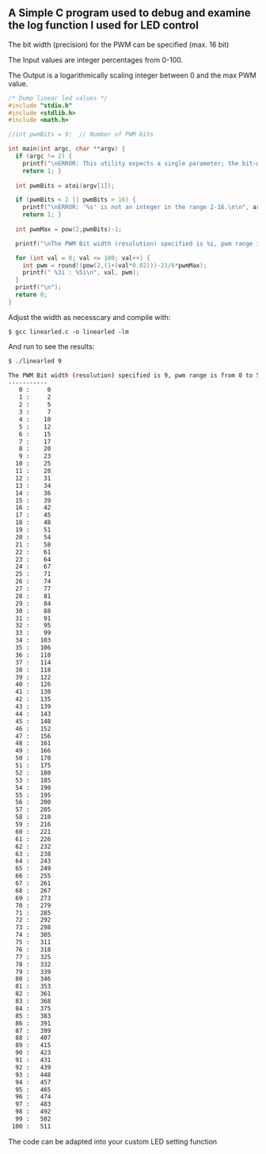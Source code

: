 ## A Simple C program used to debug and examine the log function I used for LED control

The bit width (precision) for the PWM can be specified (max. 16 bit)

The Input values are integer percentages from 0-100.

The Output is a logarithmically scaling integer between 0 and the max PWM value.

``` C
/* Dump linear led values */
#include "stdio.h"
#include <stdlib.h>
#include <math.h>

//int pwmBits = 9;  // Number of PWM bits

int main(int argc, char **argv) {
  if (argc != 2) {
    printf("\nERROR: This utility expects a single parameter; the bit-width of the PWM stream\n\n");
    return 1; }  
  
  int pwmBits = atoi(argv[1]);

  if (pwmBits < 2 || pwmBits > 16) {
    printf("\nERROR: '%s' is not an integer in the range 2-16.\n\n", argv[1]);
    return 1; }  
  
  int pwmMax = pow(2,pwmBits)-1;

  printf("\nThe PWM Bit width (resolution) specified is %i, pwm range is from 0 to %i\n-----------\n", pwmBits, pwmMax);

  for (int val = 0; val <= 100; val++) {
    int pwm = round((pow(2,(1+(val*0.02)))-2)/6*pwmMax);
    printf(" %3i : %5i\n", val, pwm);
  }
  printf("\n");
  return 0;
}
```

Adjust the width as necesscary and compile with: 

    $ gcc linearled.c -o linearled -lm
    
And run to see the results:
```bash
$ ./linearled 9

The PWM Bit width (resolution) specified is 9, pwm range is from 0 to 511
-----------
   0 :     0
   1 :     2
   2 :     5
   3 :     7
   4 :    10
   5 :    12
   6 :    15
   7 :    17
   8 :    20
   9 :    23
  10 :    25
  11 :    28
  12 :    31
  13 :    34
  14 :    36
  15 :    39
  16 :    42
  17 :    45
  18 :    48
  19 :    51
  20 :    54
  21 :    58
  22 :    61
  23 :    64
  24 :    67
  25 :    71
  26 :    74
  27 :    77
  28 :    81
  29 :    84
  30 :    88
  31 :    91
  32 :    95
  33 :    99
  34 :   103
  35 :   106
  36 :   110
  37 :   114
  38 :   118
  39 :   122
  40 :   126
  41 :   130
  42 :   135
  43 :   139
  44 :   143
  45 :   148
  46 :   152
  47 :   156
  48 :   161
  49 :   166
  50 :   170
  51 :   175
  52 :   180
  53 :   185
  54 :   190
  55 :   195
  56 :   200
  57 :   205
  58 :   210
  59 :   216
  60 :   221
  61 :   226
  62 :   232
  63 :   238
  64 :   243
  65 :   249
  66 :   255
  67 :   261
  68 :   267
  69 :   273
  70 :   279
  71 :   285
  72 :   292
  73 :   298
  74 :   305
  75 :   311
  76 :   318
  77 :   325
  78 :   332
  79 :   339
  80 :   346
  81 :   353
  82 :   361
  83 :   368
  84 :   375
  85 :   383
  86 :   391
  87 :   399
  88 :   407
  89 :   415
  90 :   423
  91 :   431
  92 :   439
  93 :   448
  94 :   457
  95 :   465
  96 :   474
  97 :   483
  98 :   492
  99 :   502
 100 :   511
```

The code can be adapted into your custom LED setting function


